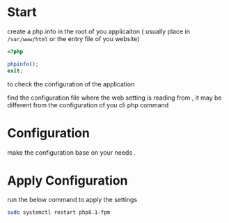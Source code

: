 # Start
 create a php.info in the root of you applicaiton ( usually place in `/var/www/html` or the entry file of you website)

 ```php index.php
<?php

phpinfo();
exit;
```

to check the configuration of the application 

find the configuration file where the web setting is reading from , it may be different from the configuration of you cli php command

# Configuration

make the configuration base on your needs .

# Apply Configuration

run the below command to apply the settings

```bash
sudo systemctl restart php8.1-fpm
```

